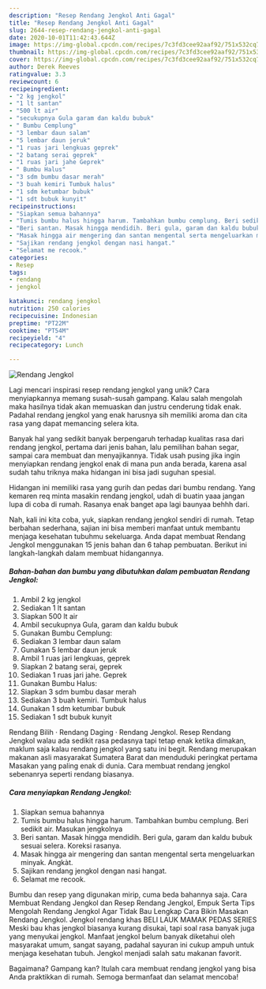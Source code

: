 ```yaml
---
description: "Resep Rendang Jengkol Anti Gagal"
title: "Resep Rendang Jengkol Anti Gagal"
slug: 2644-resep-rendang-jengkol-anti-gagal
date: 2020-10-01T11:42:43.644Z
image: https://img-global.cpcdn.com/recipes/7c3fd3cee92aaf92/751x532cq70/rendang-jengkol-foto-resep-utama.jpg
thumbnail: https://img-global.cpcdn.com/recipes/7c3fd3cee92aaf92/751x532cq70/rendang-jengkol-foto-resep-utama.jpg
cover: https://img-global.cpcdn.com/recipes/7c3fd3cee92aaf92/751x532cq70/rendang-jengkol-foto-resep-utama.jpg
author: Derek Reeves
ratingvalue: 3.3
reviewcount: 6
recipeingredient:
- "2 kg jengkol"
- "1 lt santan"
- "500 lt air"
- "secukupnya Gula garam dan kaldu bubuk"
- " Bumbu Cemplung"
- "3 lembar daun salam"
- "5 lembar daun jeruk"
- "1 ruas jari lengkuas geprek"
- "2 batang serai geprek"
- "1 ruas jari jahe Geprek"
- " Bumbu Halus"
- "3 sdm bumbu dasar merah"
- "3 buah kemiri Tumbuk halus"
- "1 sdm ketumbar bubuk"
- "1 sdt bubuk kunyit"
recipeinstructions:
- "Siapkan semua bahannya"
- "Tumis bumbu halus hingga harum. Tambahkan bumbu cemplung. Beri sedikit air. Masukan jengkolnya"
- "Beri santan. Masak hingga mendidih. Beri gula, garam dan kaldu bubuk sesuai selera. Koreksi rasanya."
- "Masak hingga air mengering dan santan mengental serta mengeluarkan minyak. Angkàt."
- "Sajikan rendang jengkol dengan nasi hangat."
- "Selamat me recook."
categories:
- Resep
tags:
- rendang
- jengkol

katakunci: rendang jengkol 
nutrition: 250 calories
recipecuisine: Indonesian
preptime: "PT22M"
cooktime: "PT54M"
recipeyield: "4"
recipecategory: Lunch

---
```



![Rendang Jengkol](https://img-global.cpcdn.com/recipes/7c3fd3cee92aaf92/751x532cq70/rendang-jengkol-foto-resep-utama.jpg)

Lagi mencari inspirasi resep rendang jengkol yang unik? Cara menyiapkannya memang susah-susah gampang. Kalau salah mengolah maka hasilnya tidak akan memuaskan dan justru cenderung tidak enak. Padahal rendang jengkol yang enak harusnya sih memiliki aroma dan cita rasa yang dapat memancing selera kita.

Banyak hal yang sedikit banyak berpengaruh terhadap kualitas rasa dari rendang jengkol, pertama dari jenis bahan, lalu pemilihan bahan segar, sampai cara membuat dan menyajikannya. Tidak usah pusing jika ingin menyiapkan rendang jengkol enak di mana pun anda berada, karena asal sudah tahu triknya maka hidangan ini bisa jadi suguhan spesial.

Hidangan ini memiliki rasa yang gurih dan pedas dari bumbu rendang. Yang kemaren req minta masakin rendang jengkol, udah di buatin yaaa jangan lupa di coba di rumah. Rasanya enak banget apa lagi baunyaa behhh dari.


Nah, kali ini kita coba, yuk, siapkan rendang jengkol sendiri di rumah. Tetap berbahan sederhana, sajian ini bisa memberi manfaat untuk membantu menjaga kesehatan tubuhmu sekeluarga. Anda dapat membuat Rendang Jengkol menggunakan 15 jenis bahan dan 6 tahap pembuatan. Berikut ini langkah-langkah dalam membuat hidangannya.

<!--inarticleads1-->

##### Bahan-bahan dan bumbu yang dibutuhkan dalam pembuatan Rendang Jengkol:

1. Ambil 2 kg jengkol
1. Sediakan 1 lt santan
1. Siapkan 500 lt air
1. Ambil secukupnya Gula, garam dan kaldu bubuk
1. Gunakan  Bumbu Cemplung:
1. Sediakan 3 lembar daun salam
1. Gunakan 5 lembar daun jeruk
1. Ambil 1 ruas jari lengkuas, geprek
1. Siapkan 2 batang serai, geprek
1. Sediakan 1 ruas jari jahe. Geprek
1. Gunakan  Bumbu Halus:
1. Siapkan 3 sdm bumbu dasar merah
1. Sediakan 3 buah kemiri. Tumbuk halus
1. Gunakan 1 sdm ketumbar bubuk
1. Sediakan 1 sdt bubuk kunyit


Rendang Bilih · Rendang Daging · Rendang Jengkol. Resep Rendang Jengkol walau ada sedikit rasa pedasnya tapi tetap enak ketika dimakan, maklum saja kalau rendang jengkol yang satu ini begit. Rendang merupakan makanan asli masyarakat Sumatera Barat dan menduduki peringkat pertama Masakan yang paling enak di dunia. Cara membuat rendang jengkol sebenanrya seperti rendang biasanya. 

<!--inarticleads2-->

##### Cara menyiapkan Rendang Jengkol:

1. Siapkan semua bahannya
1. Tumis bumbu halus hingga harum. Tambahkan bumbu cemplung. Beri sedikit air. Masukan jengkolnya
1. Beri santan. Masak hingga mendidih. Beri gula, garam dan kaldu bubuk sesuai selera. Koreksi rasanya.
1. Masak hingga air mengering dan santan mengental serta mengeluarkan minyak. Angkàt.
1. Sajikan rendang jengkol dengan nasi hangat.
1. Selamat me recook.


Bumbu dan resep yang digunakan mirip, cuma beda bahannya saja. Cara Membuat Rendang Jengkol dan Resep Rendang Jengkol, Empuk Serta Tips Mengolah Rendang Jengkol Agar Tidak Bau Lengkap Cara Bikin Masakan Rendang Jengkol. Jengkol rendang khas BELI LAUK MAMAK PEDAS SERIES Meski bau khas jengkol biasanya kurang disukai, tapi soal rasa banyak juga yang menyukai jengkol. Manfaat jengkol belum banyak diketahui oleh masyarakat umum, sangat sayang, padahal sayuran ini cukup ampuh untuk menjaga kesehatan tubuh. Jengkol menjadi salah satu makanan favorit. 

Bagaimana? Gampang kan? Itulah cara membuat rendang jengkol yang bisa Anda praktikkan di rumah. Semoga bermanfaat dan selamat mencoba!
